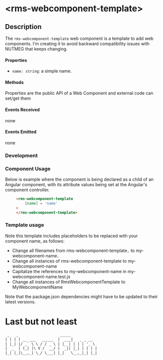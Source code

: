 &lt;rms-webcomponent-template&gt;
====

Description
----
The `rms-webcomponent-template` web component is a template to add web components. I'm creating it to avoid backward compatibility issues with NUTMEG that keeps changing.

#### Properties
* `name: string`: a simple name.

#### Methods
Properties are the public API of a Web Component and external code can set/get them

#### Events Received
none

#### Events Emitted
none

### Development

### Component Usage
Below is example where the component is being declared as a child of an Angular component, with its attribute values being set at the Angular's component controller.

````html
     <rms-webcomponent-template
         [name] = 'name'
     >
     </rms-webcomponent-template>
````

### Template usage
Note this template includes placeholders to be replaced with your component name, as follows:
* Change all filenames from rms-webcomponent-template.*.* to my-webcomponent-name.*.*
* Change all instances of rms-webcomponent-template to my-webcomponent-name
* Capitalize the references to my-webcomponent-name in my-webcomponent-name.test.js
* Change all instances of RmsWebcomponentTemplate to MyWebcomponentName

Note that the package.json dependencies might have to be updated to their latest versions.

# Last but not least
````html
 _   _                   _____            
| | | | __ ___   _____  |  ___|   _ _ __  
| |_| |/ _` \ \ / / _ \ | |_ | | | | '_ \
|  _  | (_| |\ V /  __/ |  _|| |_| | | | |
|_| |_|\__,_| \_/ \___| |_|   \__,_|_| |_|                                      
````
